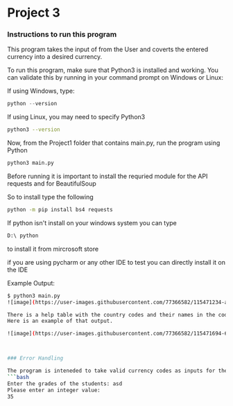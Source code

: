 # Project 3

### Instructions to run this program 

This program takes the input of from the User and coverts the entered currency into a desired currency.

To run this program, make sure that Python3 is installed and working. You can validate this by running in your command prompt on Windows or Linux:

If using Windows, type:
```powershell
python --version
```

If using Linux, you may need to specify Python3
```bash
python3 --version
```

Now, from the Project1 folder that contains main.py, run the program using Python

```bash
python3 main.py
```

Before running it is important to install the requried module for the API requests and for BeautifulSoup

So to install type the following 
```bash
python -m pip install bs4 requests 
```

If python isn't install on your windows system you can type
```bash
D:\ python
```
to install it from mircrosoft store

if you are using pycharm or any other IDE to test you can directly install it on the IDE

Example Output: 
```bash
$ python3 main.py
![image](https://user-images.githubusercontent.com/77366582/115471234-a44d5600-a205-11eb-8def-717424c67d49.png)

There is a help table with the country codes and their names in the code. Just type 'HELP' to see it.
Here is an example of that output.

![image](https://user-images.githubusercontent.com/77366582/115471694-643aa300-a206-11eb-94ea-95102ce10f46.png)



### Error Handling

The program is inteneded to take valid currency codes as inputs for the currencies. Any attempt to type any other data type is not taken
```bash
Enter the grades of the students: asd
Please enter an integer value: 
35
```
